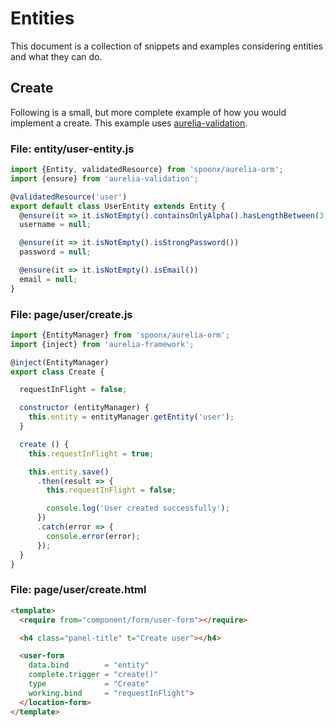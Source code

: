 # Entities
This document is a collection of snippets and examples considering entities and what they can do.

## Create
Following is a small, but more complete example of how you would implement a create. This example uses [aurelia-validation](https://github.com/aurelia/validation).

### File: entity/user-entity.js

```javascript
import {Entity, validatedResource} from 'spoonx/aurelia-orm';
import {ensure} from 'aurelia-validation';

@validatedResource('user')
export default class UserEntity extends Entity {
  @ensure(it => it.isNotEmpty().containsOnlyAlpha().hasLengthBetween(3, 20))
  username = null;

  @ensure(it => it.isNotEmpty().isStrongPassword())
  password = null;

  @ensure(it => it.isNotEmpty().isEmail())
  email = null;
}
```

### File: page/user/create.js

```javascript
import {EntityManager} from 'spoonx/aurelia-orm';
import {inject} from 'aurelia-framework';

@inject(EntityManager)
export class Create {

  requestInFlight = false;

  constructor (entityManager) {
    this.entity = entityManager.getEntity('user');
  }

  create () {
    this.requestInFlight = true;

    this.entity.save()
      .then(result => {
        this.requestInFlight = false;

        console.log('User created successfully');
      })
      .catch(error => {
        console.error(error);
      });
  }
}
```

### File: page/user/create.html

```html
<template>
  <require from="component/form/user-form"></require>

  <h4 class="panel-title" t="Create user"></h4>

  <user-form
    data.bind        = "entity"
    complete.trigger = "create()"
    type             = "Create"
    working.bind     = "requestInFlight">
  </location-form>
</template>

```
